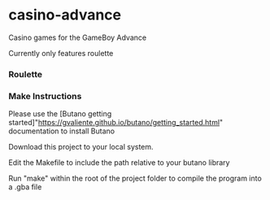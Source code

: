 # casino-advance
Casino games for the GameBoy Advance

Currently only features roulette
### Roulette


### Make Instructions
Please use the [Butano getting started]"https://gvaliente.github.io/butano/getting_started.html" documentation to install Butano

Download this project to your local system.

Edit the Makefile to include the path relative to your butano library

Run "make" within the root of the project folder to compile the program into a .gba file
